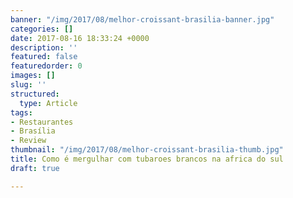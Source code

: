 ```yaml
---
banner: "/img/2017/08/melhor-croissant-brasilia-banner.jpg"
categories: []
date: 2017-08-16 18:33:24 +0000
description: ''
featured: false
featuredorder: 0
images: []
slug: ''
structured:
  type: Article
tags:
- Restaurantes
- Brasília
- Review
thumbnail: "/img/2017/08/melhor-croissant-brasilia-thumb.jpg"
title: Como é mergulhar com tubaroes brancos na africa do sul
draft: true

---
```

